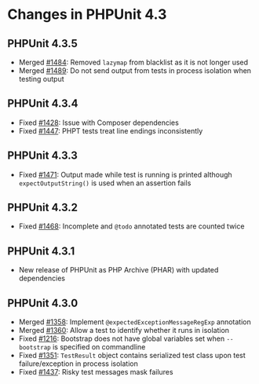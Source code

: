 # Changes in PHPUnit 4.3
## PHPUnit 4.3.5
* Merged [#1484](https://github.com/sebastianbergmann/phpunit/issues/1484): Removed `lazymap` from blacklist as it is not longer used
* Merged [#1489](https://github.com/sebastianbergmann/phpunit/issues/1489): Do not send output from tests in process isolation when testing output
## PHPUnit 4.3.4
* Fixed [#1428](https://github.com/sebastianbergmann/phpunit/issues/1428): Issue with Composer dependencies
* Fixed [#1447](https://github.com/sebastianbergmann/phpunit/issues/1447): PHPT tests treat line endings inconsistently
## PHPUnit 4.3.3
* Fixed [#1471](https://github.com/sebastianbergmann/phpunit/issues/1471): Output made while test is running is printed although `expectOutputString()` is used when an assertion fails
## PHPUnit 4.3.2
* Fixed [#1468](https://github.com/sebastianbergmann/phpunit/issues/1468): Incomplete and `@todo` annotated tests are counted twice
## PHPUnit 4.3.1
* New release of PHPUnit as PHP Archive (PHAR) with updated dependencies
## PHPUnit 4.3.0
* Merged [#1358](https://github.com/sebastianbergmann/phpunit/issues/1358): Implement `@expectedExceptionMessageRegExp` annotation
* Merged [#1360](https://github.com/sebastianbergmann/phpunit/issues/1360): Allow a test to identify whether it runs in isolation
* Fixed [#1216](https://github.com/sebastianbergmann/phpunit/issues/1216): Bootstrap does not have global variables set when `--bootstrap` is specified on commandline
* Fixed [#1351](https://github.com/sebastianbergmann/phpunit/issues/1351): `TestResult` object contains serialized test class upon test failure/exception in process isolation
* Fixed [#1437](https://github.com/sebastianbergmann/phpunit/issues/1437): Risky test messages mask failures 
